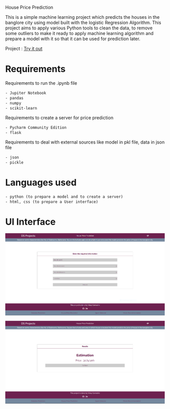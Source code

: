 House Price Prediction

This is a simple machine learning project which predicts the houses in the banglore city using model built with the logistic Regression Algorithm. This project aims to apply various Python tools to clean the data, to remove some outliers to make it ready to apply machine learning algorithm and prepare a model with it so that it can be used for prediction later. 

Project : [Try it out](https://hpprediction.herokuapp.com)

# Requirements

Requirements to run the .ipynb file
```
- Jupiter Notebook
- pandas
- numpy
- scikit-learn
```

Requirements to create a server for price prediction
```
- Pycharm Community Edition
- flask
```

Requirements to deal with external sources like model in pkl file, data in json file
```
- json
- pickle
```

# Languages used
```
- python (to prepare a model and to create a server)
- html, css (to prepare a User interface)
```

# UI Interface

![UI for project](https://github.com/vinay-alt/house_price_pred/blob/master/UI.PNG "Input form")

![UI for project](https://github.com/vinay-alt/house_price_pred/blob/master/UI1.PNG "Result")
